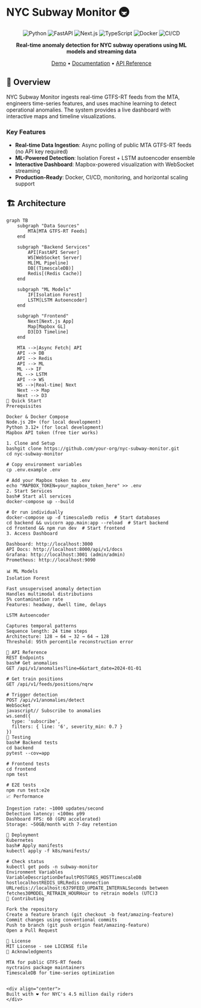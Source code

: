 # NYC Subway Monitor 🚇

<div align="center">

![Python](https://img.shields.io/badge/Python-3.12-blue?style=for-the-badge&logo=python)
![FastAPI](https://img.shields.io/badge/FastAPI-0.115-green?style=for-the-badge&logo=fastapi)
![Next.js](https://img.shields.io/badge/Next.js-15.2-black?style=for-the-badge&logo=next.js)
![TypeScript](https://img.shields.io/badge/TypeScript-5.5-blue?style=for-the-badge&logo=typescript)
![Docker](https://img.shields.io/badge/Docker-Compose-blue?style=for-the-badge&logo=docker)
![CI/CD](https://img.shields.io/badge/CI%2FCD-GitHub%20Actions-orange?style=for-the-badge&logo=github-actions)

**Real-time anomaly detection for NYC subway operations using ML models and streaming data**

[Demo](https://subway-monitor.demo) • [Documentation](./docs) • [API Reference](./docs/api)

</div>

## 🎯 Overview

NYC Subway Monitor ingests real-time GTFS-RT feeds from the MTA, engineers time-series features, and uses machine learning to detect operational anomalies. The system provides a live dashboard with interactive maps and timeline visualizations.

### Key Features

- **Real-time Data Ingestion**: Async polling of public MTA GTFS-RT feeds (no API key required)
- **ML-Powered Detection**: Isolation Forest + LSTM autoencoder ensemble
- **Interactive Dashboard**: Mapbox-powered visualization with WebSocket streaming
- **Production-Ready**: Docker, CI/CD, monitoring, and horizontal scaling support

## 🏗️ Architecture

```mermaid
graph TB
    subgraph "Data Sources"
        MTA[MTA GTFS-RT Feeds]
    end
    
    subgraph "Backend Services"
        API[FastAPI Server]
        WS[WebSocket Server]
        ML[ML Pipeline]
        DB[(TimescaleDB)]
        Redis[(Redis Cache)]
    end
    
    subgraph "ML Models"
        IF[Isolation Forest]
        LSTM[LSTM Autoencoder]
    end
    
    subgraph "Frontend"
        Next[Next.js App]
        Map[Mapbox GL]
        D3[D3 Timeline]
    end
    
    MTA -->|Async Fetch| API
    API --> DB
    API --> Redis
    API --> ML
    ML --> IF
    ML --> LSTM
    API --> WS
    WS -->|Real-time| Next
    Next --> Map
    Next --> D3
🚀 Quick Start
Prerequisites

Docker & Docker Compose
Node.js 20+ (for local development)
Python 3.12+ (for local development)
Mapbox API token (free tier works)

1. Clone and Setup
bashgit clone https://github.com/your-org/nyc-subway-monitor.git
cd nyc-subway-monitor

# Copy environment variables
cp .env.example .env

# Add your Mapbox token to .env
echo "MAPBOX_TOKEN=your_mapbox_token_here" >> .env
2. Start Services
bash# Start all services
docker-compose up --build

# Or run individually
docker-compose up -d timescaledb redis  # Start databases
cd backend && uvicorn app.main:app --reload  # Start backend
cd frontend && npm run dev  # Start frontend
3. Access Dashboard

Dashboard: http://localhost:3000
API Docs: http://localhost:8000/api/v1/docs
Grafana: http://localhost:3001 (admin/admin)
Prometheus: http://localhost:9090

📊 ML Models
Isolation Forest

Fast unsupervised anomaly detection
Handles multimodal distributions
5% contamination rate
Features: headway, dwell time, delays

LSTM Autoencoder

Captures temporal patterns
Sequence length: 24 time steps
Architecture: 128 → 64 → 32 → 64 → 128
Threshold: 95th percentile reconstruction error

🔌 API Reference
REST Endpoints
bash# Get anomalies
GET /api/v1/anomalies?line=6&start_date=2024-01-01

# Get train positions
GET /api/v1/feeds/positions/nqrw

# Trigger detection
POST /api/v1/anomalies/detect
WebSocket
javascript// Subscribe to anomalies
ws.send({
  type: 'subscribe',
  filters: { line: '6', severity_min: 0.7 }
})
🧪 Testing
bash# Backend tests
cd backend
pytest --cov=app

# Frontend tests
cd frontend
npm test

# E2E tests
npm run test:e2e
📈 Performance

Ingestion rate: ~1000 updates/second
Detection latency: <100ms p99
Dashboard FPS: 60 (GPU accelerated)
Storage: ~50GB/month with 7-day retention

🚢 Deployment
Kubernetes
bash# Apply manifests
kubectl apply -f k8s/manifests/

# Check status
kubectl get pods -n subway-monitor
Environment Variables
VariableDescriptionDefaultPOSTGRES_HOSTTimescaleDB hostlocalhostREDIS_URLRedis connection URLredis://localhost:6379FEED_UPDATE_INTERVALSeconds between fetches30MODEL_RETRAIN_HOURHour to retrain models (UTC)3
🤝 Contributing

Fork the repository
Create a feature branch (git checkout -b feat/amazing-feature)
Commit changes using conventional commits
Push to branch (git push origin feat/amazing-feature)
Open a Pull Request

📝 License
MIT License - see LICENSE file
🙏 Acknowledgments

MTA for public GTFS-RT feeds
nyctrains package maintainers
TimescaleDB for time-series optimization


<div align="center">
Built with ❤️ for NYC's 4.5 million daily riders
</div>
```